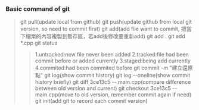 ### Basic command of git
> git pull(update local from github)
> git push(update github from local git version, so need to commit first)
> git add(add file want to commit, 把當下檔案的內容複製到暫存區，若add後修改要重新add)
> git add .
> git add *.cpp
> git status
>> 1.untracked:new file never been added 
>> 2.tracked:file had been commit before or added currently
>> 3.staged:being add currently
>> 4.commited:had been commited before
> git commit -m "建立還原點"
> git log(show commit history)
> git log --oneline(show commit history briefly)
> git diff 3ce13c5 -- main.cpp(compare difference between old version and current)
> git checkout 3ce13c5 -- main.cpp(move to old version, remember commit again if need)
> git init(add git to record each commit version)